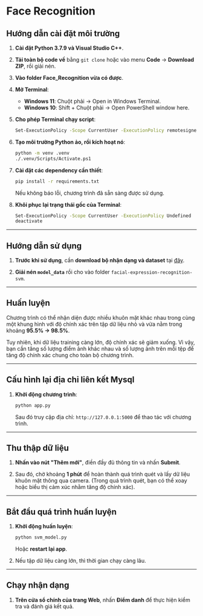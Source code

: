 # Face Recognition

## Hướng dẫn cài đặt môi trường

1. **Cài đặt Python 3.7.9 và Visual Studio C++**.

2. **Tải toàn bộ code về** bằng `git clone` hoặc vào menu **Code** -> **Download ZIP**, rồi giải nén.

3. **Vào folder Face_Recognition vừa có được**.

4. **Mở Terminal**:
   - **Windows 11**: Chuột phải -> Open in Windows Terminal.
   - **Windows 10**: Shift + Chuột phải -> Open PowerShell window here.

5. **Cho phép Terminal chạy script**:
    ```bash
    Set-ExecutionPolicy -Scope CurrentUser -ExecutionPolicy remotesigned
    ```

6. **Tạo môi trường Python ảo, rồi kích hoạt nó**:
    ```bash
    python -m venv .venv
    ./.venv/Scripts/Activate.ps1
    ```

7. **Cài đặt các dependency cần thiết**:
    ```bash
    pip install -r requirements.txt
    ```

   Nếu không báo lỗi, chương trình đã sẵn sàng được sử dụng.

8. **Khôi phục lại trạng thái gốc của Terminal**:
    ```bash
    Set-ExecutionPolicy -Scope CurrentUser -ExecutionPolicy Undefined
    deactivate
    ```

---

## Hướng dẫn sử dụng

1. **Trước khi sử dụng**, cần **download bộ nhận dạng và dataset** tại [đây](#).

2. **Giải nén `model_data`** rồi cho vào folder `facial-expression-recognition-svm`.

---

## Huấn luyện

Chương trình có thể nhận diện được nhiều khuôn mặt khác nhau trong cùng một khung hình với độ chính xác trên tập dữ liệu nhỏ và vừa nằm trong khoảng **95.5% -> 98.5%**.

Tuy nhiên, khi dữ liệu training càng lớn, độ chính xác sẽ giảm xuống. Vì vậy, bạn cần tăng số lượng điểm ảnh khác nhau và số lượng ảnh trên mỗi tệp để tăng độ chính xác chung cho toàn bộ chương trình.

---

## Cấu hình lại địa chỉ liên kết Mysql

1. **Khởi động chương trình**:
    ```bash
    python app.py
    ```
    Sau đó truy cập địa chỉ: `http://127.0.0.1:5000` để thao tác với chương trình.

---

## Thu thập dữ liệu

1. **Nhấn vào nút "Thêm mới"**, điền đầy đủ thông tin và nhấn **Submit**.
   
2. Sau đó, chờ khoảng **1 phút** để hoàn thành quá trình quét và lấy dữ liệu khuôn mặt thông qua camera. (Trong quá trình quét, bạn có thể xoay hoặc biểu thị cảm xúc nhằm tăng độ chính xác).

---

## Bắt đầu quá trình huấn luyện

1. **Khởi động huấn luyện**:
    ```bash
    python svm_model.py
    ```

   Hoặc **restart lại app**.

2. Nếu tập dữ liệu càng lớn, thì thời gian chạy càng lâu.

---

## Chạy nhận dạng

1. **Trên cửa sổ chính của trang Web**, nhấn **Điểm danh** để thực hiện kiểm tra và đánh giá kết quả.
